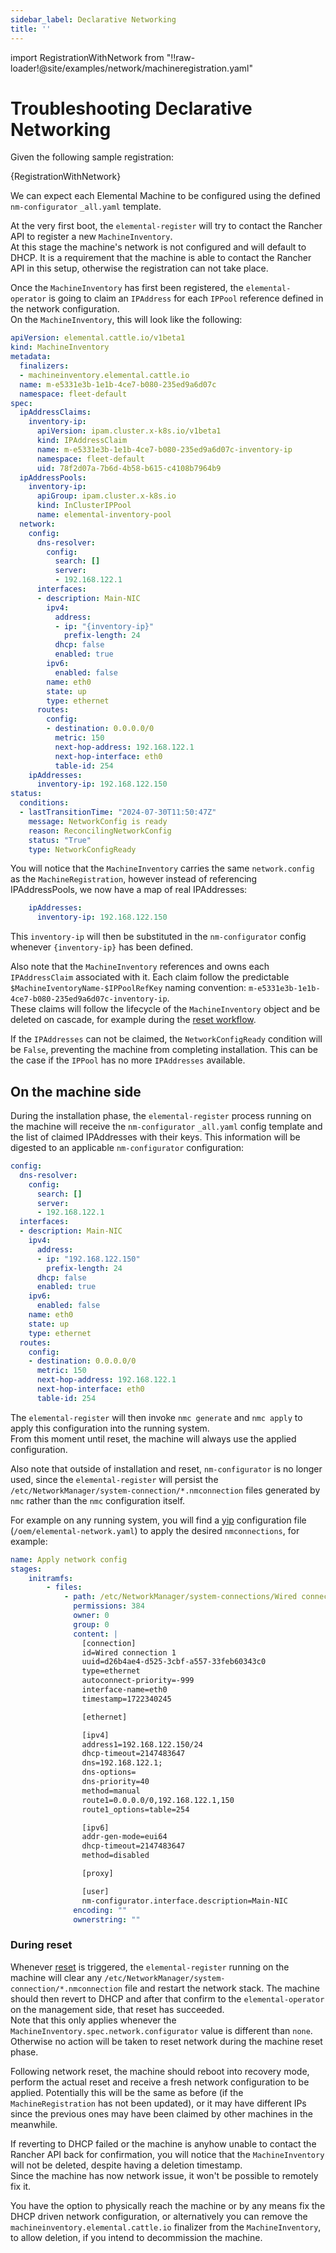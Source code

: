 ```yaml
---
sidebar_label: Declarative Networking
title: ''
---
```


<head>
  <link rel="canonical" href="https://elemental.docs.rancher.com/troubleshooting-network"/>
</head>

import RegistrationWithNetwork from "!!raw-loader!@site/examples/network/machineregistration.yaml"

# Troubleshooting Declarative Networking

Given the following sample registration:  

<CodeBlock language="yaml" title="example MachineRegistration using Declarative Networking" showLineNumbers>{RegistrationWithNetwork}</CodeBlock>

We can expect each Elemental Machine to be configured using the defined `nm-configurator` `_all.yaml` template.  

At the very first boot, the `elemental-register` will try to contact the Rancher API to register a new `MachineInventory`.  
At this stage the machine's network is not configured and will default to DHCP. It is a requirement that the machine is able to contact the Rancher API in this setup, otherwise the registration can not take place.  

Once the `MachineInventory` has first been registered, the `elemental-operator` is going to claim an `IPAddress` for each `IPPool` reference defined in the network configuration.  
On the `MachineInventory`, this will look like the following:  

```yaml
apiVersion: elemental.cattle.io/v1beta1
kind: MachineInventory
metadata:
  finalizers:
  - machineinventory.elemental.cattle.io
  name: m-e5331e3b-1e1b-4ce7-b080-235ed9a6d07c
  namespace: fleet-default
spec:
  ipAddressClaims:
    inventory-ip:
      apiVersion: ipam.cluster.x-k8s.io/v1beta1
      kind: IPAddressClaim
      name: m-e5331e3b-1e1b-4ce7-b080-235ed9a6d07c-inventory-ip
      namespace: fleet-default
      uid: 78f2d07a-7b6d-4b58-b615-c4108b7964b9
  ipAddressPools:
    inventory-ip:
      apiGroup: ipam.cluster.x-k8s.io
      kind: InClusterIPPool
      name: elemental-inventory-pool
  network:
    config:
      dns-resolver:
        config:
          search: []
          server:
          - 192.168.122.1
      interfaces:
      - description: Main-NIC
        ipv4:
          address:
          - ip: "{inventory-ip}"
            prefix-length: 24
          dhcp: false
          enabled: true
        ipv6:
          enabled: false
        name: eth0
        state: up
        type: ethernet
      routes:
        config:
        - destination: 0.0.0.0/0
          metric: 150
          next-hop-address: 192.168.122.1
          next-hop-interface: eth0
          table-id: 254
    ipAddresses:
      inventory-ip: 192.168.122.150
status:
  conditions:
  - lastTransitionTime: "2024-07-30T11:50:47Z"
    message: NetworkConfig is ready
    reason: ReconcilingNetworkConfig
    status: "True"
    type: NetworkConfigReady
```

You will notice that the `MachineInventory` carries the same `network.config` as the `MachineRegistration`, however instead of referencing IPAddressPools, we now have a map of real IPAddresses:  

```yaml
    ipAddresses:
      inventory-ip: 192.168.122.150
```

This `inventory-ip` will then be substituted in the `nm-configurator` config whenever `{inventory-ip}` has been defined.  

Also note that the `MachineInventory` references and owns each `IPAddressClaim` associated with it. Each claim follow the predictable `$MachineIventoryName-$IPPoolRefKey` naming convention: `m-e5331e3b-1e1b-4ce7-b080-235ed9a6d07c-inventory-ip`.  
These claims will follow the lifecycle of the `MachineInventory` object and be deleted on cascade, for example during the [reset workflow](./reset.md).  

If the `IPAddresses` can not be claimed, the `NetworkConfigReady` condition will be `False`, preventing the machine from completing installation. This can be the case if the `IPPool` has no more `IPAddresses` available.  

## On the machine side

During the installation phase, the `elemental-register` process running on the machine will receive the `nm-configurator` `_all.yaml` config template and the list of claimed IPAddresses with their keys. This information will be digested to an applicable `nm-configurator` configuration:

```yaml
config:
  dns-resolver:
    config:
      search: []
      server:
      - 192.168.122.1
  interfaces:
  - description: Main-NIC
    ipv4:
      address:
      - ip: "192.168.122.150"
        prefix-length: 24
      dhcp: false
      enabled: true
    ipv6:
      enabled: false
    name: eth0
    state: up
    type: ethernet
  routes:
    config:
    - destination: 0.0.0.0/0
      metric: 150
      next-hop-address: 192.168.122.1
      next-hop-interface: eth0
      table-id: 254
```

The `elemental-register` will then invoke `nmc generate` and `nmc apply` to apply this configuration into the running system.  
From this moment until reset, the machine will always use the applied configuration.  

Also note that outside of installation and reset, `nm-configurator` is no longer used, since the `elemental-register` will persist the `/etc/NetworkManager/system-connection/*.nmconnection` files generated by `nmc` rather than the `nmc` configuration itself.  

For example on any running system, you will find a [yip](https://github.com/rancher/yip) configuration file (`/oem/elemental-network.yaml`) to apply the desired `nmconnections`, for example:  

```yaml
name: Apply network config
stages:
    initramfs:
        - files:
            - path: /etc/NetworkManager/system-connections/Wired connection 1.nmconnection
              permissions: 384
              owner: 0
              group: 0
              content: |
                [connection]
                id=Wired connection 1
                uuid=d26b4ae4-d525-3cbf-a557-33feb60343c0
                type=ethernet
                autoconnect-priority=-999
                interface-name=eth0
                timestamp=1722340245

                [ethernet]

                [ipv4]
                address1=192.168.122.150/24
                dhcp-timeout=2147483647
                dns=192.168.122.1;
                dns-options=
                dns-priority=40
                method=manual
                route1=0.0.0.0/0,192.168.122.1,150
                route1_options=table=254

                [ipv6]
                addr-gen-mode=eui64
                dhcp-timeout=2147483647
                method=disabled

                [proxy]

                [user]
                nm-configurator.interface.description=Main-NIC
              encoding: ""
              ownerstring: ""
```

### During reset

Whenever [reset](./reset.md) is triggered, the `elemental-register` running on the machine will clear any `/etc/NetworkManager/system-connection/*.nmconnection` file and restart the network stack. The machine should then revert to DHCP and after that confirm to the `elemental-operator` on the management side, that reset has succeeded.  
Note that this only applies whenever the `MachineInventory.spec.network.configurator` value is different than `none`. Otherwise no action will be taken to reset network during the machine reset phase.  

Following network reset, the machine should reboot into recovery mode, perform the actual reset and receive a fresh network configuration to be applied. Potentially this will be the same as before (if the `MachineRegistration` has not been updated), or it may have different IPs since the previous ones may have been claimed by other machines in the meanwhile.  

If reverting to DHCP failed or the machine is anyhow unable to contact the Rancher API back for confirmation, you will notice that the `MachineInventory` will not be deleted, despite having a deletion timestamp.  
Since the machine has now network issue, it won't be possible to remotely fix it.  

You have the option to physically reach the machine or by any means fix the DHCP driven network configuration, or alternatively you can remove the `machineinventory.elemental.cattle.io` finalizer from the `MachineInventory`, to allow deletion, if you intend to decommission the machine.  
